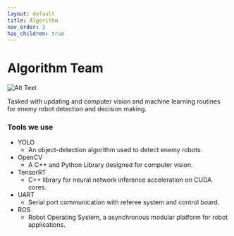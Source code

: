 ```yaml
---
layout: default
title: Algorithm
nav_order: 3
has_children: true
---
```


# Algorithm Team

![Alt Text](resources/robot.gif)

Tasked with updating and computer vision and machine learning routines for enemy robot detection and decision making.
### Tools we use
- YOLO   
	- An object-detection algorithm used to detect enemy robots.   
- OpenCV
    - A C++ and Python Library designed for computer vision. 
- TensorRT
    - C++ library for neural network inference acceleration on CUDA cores. 
- UART 
    - Serial port communication with referee system and control board. 
- ROS
    - Robot Operating System, a asynchronous modular platform for robot applications. 
